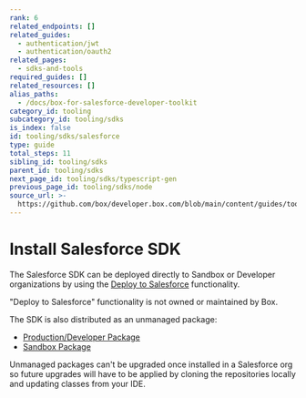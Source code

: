 ```yaml
---
rank: 6
related_endpoints: []
related_guides:
  - authentication/jwt
  - authentication/oauth2
related_pages:
  - sdks-and-tools
required_guides: []
related_resources: []
alias_paths:
  - /docs/box-for-salesforce-developer-toolkit
category_id: tooling
subcategory_id: tooling/sdks
is_index: false
id: tooling/sdks/salesforce
type: guide
total_steps: 11
sibling_id: tooling/sdks
parent_id: tooling/sdks
next_page_id: tooling/sdks/typescript-gen
previous_page_id: tooling/sdks/node
source_url: >-
  https://github.com/box/developer.box.com/blob/main/content/guides/tooling/sdks/salesforce.md
---
```

# Install Salesforce SDK

The Salesforce SDK can be deployed directly to Sandbox or Developer
organizations by using the [Deploy to Salesforce][deploy_salesforce]
functionality.

<Message type='notice'>

"Deploy to Salesforce" functionality is not owned or maintained by Box.

</Message>

The SDK is also distributed as an unmanaged package:

- [Production/Developer Package][salesforce_pkg_prod]
- [Sandbox Package][salesforce_pkg_sandbox]

<Message type='warning'>

Unmanaged packages can't be upgraded once installed in a Salesforce org so
future upgrades will have to be applied by cloning the repositories locally
and updating classes from your IDE.

</Message>

[deploy_salesforce]: https://githubsfdeploy.herokuapp.com/?owner=box&repo=box-salesforce-sdk
[salesforce_pkg_prod]: https://cloud.box.com/Box-Apex-SDK
[salesforce_pkg_sandbox]: https://cloud.box.com/Box-Apex-SDK-Sandbox
